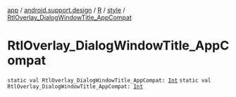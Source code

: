 [app](../../../index.md) / [android.support.design](../../index.md) / [R](../index.md) / [style](index.md) / [RtlOverlay_DialogWindowTitle_AppCompat](.)

# RtlOverlay_DialogWindowTitle_AppCompat

`static val RtlOverlay_DialogWindowTitle_AppCompat: `[`Int`](https://kotlinlang.org/api/latest/jvm/stdlib/kotlin/-int/index.html)
`static val RtlOverlay_DialogWindowTitle_AppCompat: `[`Int`](https://kotlinlang.org/api/latest/jvm/stdlib/kotlin/-int/index.html)